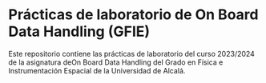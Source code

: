 # Prácticas de laboratorio de On Board Data Handling (GFIE)
Este repositorio contiene las prácticas de laboratorio del curso 2023/2024 de la asignatura deOn Board Data Handling del Grado en Física e Instrumentación Espacial de la Universidad de Alcalá.
